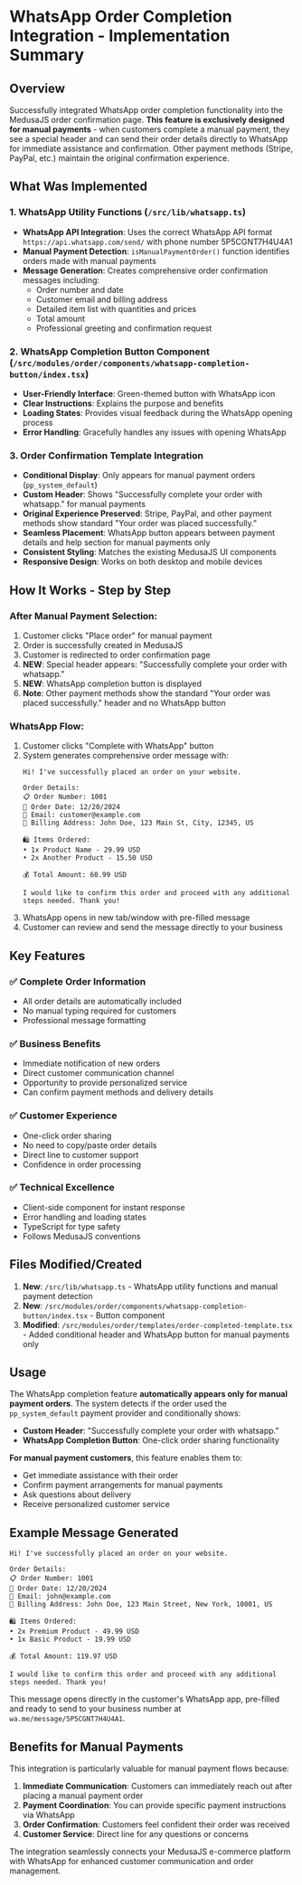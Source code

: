 # WhatsApp Order Completion Integration - Implementation Summary

## Overview
Successfully integrated WhatsApp order completion functionality into the MedusaJS order confirmation page. **This feature is exclusively designed for manual payments** - when customers complete a manual payment, they see a special header and can send their order details directly to WhatsApp for immediate assistance and confirmation. Other payment methods (Stripe, PayPal, etc.) maintain the original confirmation experience.

## What Was Implemented

### 1. WhatsApp Utility Functions (`/src/lib/whatsapp.ts`)
- **WhatsApp API Integration**: Uses the correct WhatsApp API format `https://api.whatsapp.com/send/` with phone number 5P5CGNT7H4U4A1
- **Manual Payment Detection**: `isManualPaymentOrder()` function identifies orders made with manual payments
- **Message Generation**: Creates comprehensive order confirmation messages including:
  - Order number and date
  - Customer email and billing address
  - Detailed item list with quantities and prices
  - Total amount
  - Professional greeting and confirmation request

### 2. WhatsApp Completion Button Component (`/src/modules/order/components/whatsapp-completion-button/index.tsx`)
- **User-Friendly Interface**: Green-themed button with WhatsApp icon
- **Clear Instructions**: Explains the purpose and benefits
- **Loading States**: Provides visual feedback during the WhatsApp opening process
- **Error Handling**: Gracefully handles any issues with opening WhatsApp

### 3. Order Confirmation Template Integration
- **Conditional Display**: Only appears for manual payment orders (`pp_system_default`)
- **Custom Header**: Shows "Successfully complete your order with whatsapp." for manual payments
- **Original Experience Preserved**: Stripe, PayPal, and other payment methods show standard "Your order was placed successfully."
- **Seamless Placement**: WhatsApp button appears between payment details and help section for manual payments only
- **Consistent Styling**: Matches the existing MedusaJS UI components
- **Responsive Design**: Works on both desktop and mobile devices

## How It Works - Step by Step

### After Manual Payment Selection:
1. Customer clicks "Place order" for manual payment
2. Order is successfully created in MedusaJS
3. Customer is redirected to order confirmation page
4. **NEW**: Special header appears: "Successfully complete your order with whatsapp."
5. **NEW**: WhatsApp completion button is displayed
6. **Note**: Other payment methods show the standard "Your order was placed successfully." header and no WhatsApp button

### WhatsApp Flow:
1. Customer clicks "Complete with WhatsApp" button
2. System generates comprehensive order message with:
   ```
   Hi! I've successfully placed an order on your website.

   Order Details:
   📋 Order Number: 1001
   📅 Order Date: 12/20/2024
   📧 Email: customer@example.com
   📍 Billing Address: John Doe, 123 Main St, City, 12345, US

   🛍️ Items Ordered:
   • 1x Product Name - 29.99 USD
   • 2x Another Product - 15.50 USD

   💰 Total Amount: 60.99 USD

   I would like to confirm this order and proceed with any additional steps needed. Thank you!
   ```
3. WhatsApp opens in new tab/window with pre-filled message
4. Customer can review and send the message directly to your business

## Key Features

### ✅ Complete Order Information
- All order details are automatically included
- No manual typing required for customers
- Professional message formatting

### ✅ Business Benefits
- Immediate notification of new orders
- Direct customer communication channel
- Opportunity to provide personalized service
- Can confirm payment methods and delivery details

### ✅ Customer Experience
- One-click order sharing
- No need to copy/paste order details
- Direct line to customer support
- Confidence in order processing

### ✅ Technical Excellence
- Client-side component for instant response
- Error handling and loading states
- TypeScript for type safety
- Follows MedusaJS conventions

## Files Modified/Created

1. **New**: `/src/lib/whatsapp.ts` - WhatsApp utility functions and manual payment detection
2. **New**: `/src/modules/order/components/whatsapp-completion-button/index.tsx` - Button component
3. **Modified**: `/src/modules/order/templates/order-completed-template.tsx` - Added conditional header and WhatsApp button for manual payments only

## Usage

The WhatsApp completion feature **automatically appears only for manual payment orders**. The system detects if the order used the `pp_system_default` payment provider and conditionally shows:

- **Custom Header**: "Successfully complete your order with whatsapp."
- **WhatsApp Completion Button**: One-click order sharing functionality

**For manual payment customers**, this feature enables them to:

- Get immediate assistance with their order
- Confirm payment arrangements for manual payments
- Ask questions about delivery
- Receive personalized customer service

## Example Message Generated

```
Hi! I've successfully placed an order on your website.

Order Details:
📋 Order Number: 1001
📅 Order Date: 12/20/2024
📧 Email: john@example.com
📍 Billing Address: John Doe, 123 Main Street, New York, 10001, US

🛍️ Items Ordered:
• 2x Premium Product - 49.99 USD
• 1x Basic Product - 19.99 USD

💰 Total Amount: 119.97 USD

I would like to confirm this order and proceed with any additional steps needed. Thank you!
```

This message opens directly in the customer's WhatsApp app, pre-filled and ready to send to your business number at `wa.me/message/5P5CGNT7H4U4A1`.

## Benefits for Manual Payments

This integration is particularly valuable for manual payment flows because:

1. **Immediate Communication**: Customers can immediately reach out after placing a manual payment order
2. **Payment Coordination**: You can provide specific payment instructions via WhatsApp
3. **Order Confirmation**: Customers feel confident their order was received
4. **Customer Service**: Direct line for any questions or concerns

The integration seamlessly connects your MedusaJS e-commerce platform with WhatsApp for enhanced customer communication and order management.

